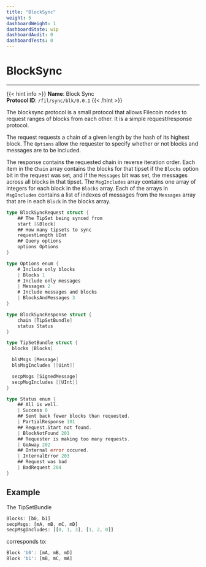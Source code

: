 ```yaml
---
title: "BlockSync"
weight: 5
dashboardWeight: 1
dashboardState: wip
dashboardAudit: 0
dashboardTests: 0
---
```


# BlockSync
---

{{< hint info >}}
**Name**: Block Sync  
**Protocol ID**: `/fil/sync/blk/0.0.1`
{{< /hint >}}

The blocksync protocol is a small protocol that allows Filecoin nodes to request ranges of blocks from each other. It is a simple request/response protocol.

The request requests a chain of a given length by the hash of its highest block. The `Options` allow the requester to specify whether or not blocks and messages are to be included.

The response contains the requested chain in reverse iteration order. Each item in the `Chain` array contains the blocks for that tipset if the `Blocks` option bit in the request was set, and if the `Messages` bit was set, the messages across all blocks in that tipset. The `MsgIncludes` array contains one array of integers for each block in the `Blocks` array. Each of the arrays in `MsgIncludes` contains a list of indexes of messages from the `Messages` array that are in each `Block` in the blocks array.

```go
type BlockSyncRequest struct {
    ## The TipSet being synced from
	start [&Block]
    ## How many tipsets to sync
	requestLength UInt
    ## Query options
    options Options
}
```

```go
type Options enum {
    # Include only blocks
    | Blocks 1
    # Include only messages
    | Messages 2
    # Include messages and blocks
    | BlocksAndMessages 3
}

type BlockSyncResponse struct {
	chain [TipSetBundle]
	status Status
}

type TipSetBundle struct {
  blocks [Blocks]

  blsMsgs [Message]
  blsMsgIncludes [[Uint]]

  secpMsgs [SignedMessage]
  secpMsgIncludes [[UInt]]
}

type Status enum {
    ## All is well.
    | Success 0
    ## Sent back fewer blocks than requested.
    | PartialResponse 101
    ## Request.Start not found.
    | BlockNotFound 201
    ## Requester is making too many requests.
    | GoAway 202
    ## Internal error occured.
    | InternalError 203
    ## Request was bad
    | BadRequest 204
}
```

## Example

The TipSetBundle

```js
Blocks: [b0, b1]
secpMsgs: [mA, mB, mC, mD]
secpMsgIncludes: [[0, 1, 3], [1, 2, 0]]
```

corresponds to:

```js
Block 'b0': [mA, mB, mD]
Block 'b1': [mB, mC, mA]
```
